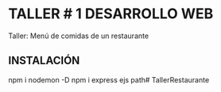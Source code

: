 # TALLER # 1 DESARROLLO WEB

Taller: Menú de comidas de un restaurante

## INSTALACIÓN

npm i nodemon -D
npm i express ejs path# TallerRestaurante
